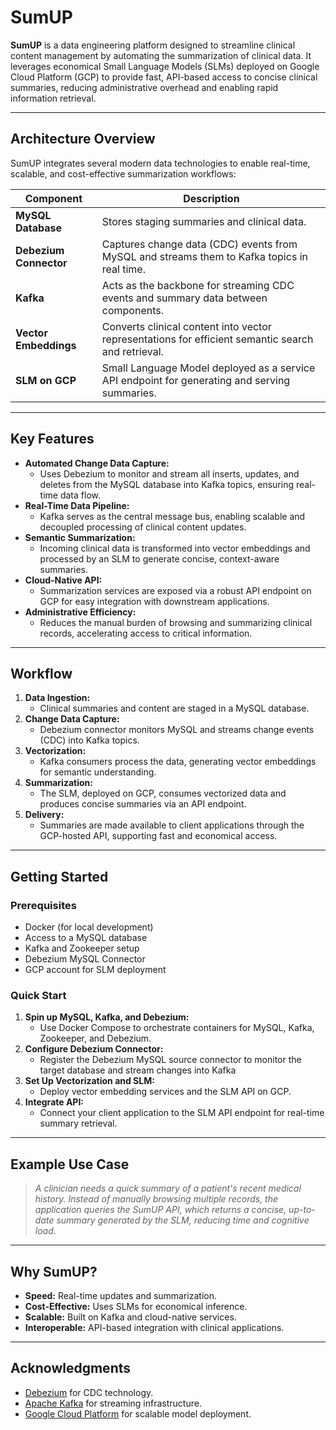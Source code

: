 # SumUP

**SumUP** is a data engineering platform designed to streamline clinical content management by automating the summarization of clinical data. It leverages economical Small Language Models (SLMs) deployed on Google Cloud Platform (GCP) to provide fast, API-based access to concise clinical summaries, reducing administrative overhead and enabling rapid information retrieval.

---

## Architecture Overview

SumUP integrates several modern data technologies to enable real-time, scalable, and cost-effective summarization workflows:

| Component                  | Description                                                                                           |
|----------------------------|-------------------------------------------------------------------------------------------------------|
| **MySQL Database**         | Stores staging summaries and clinical data.                                                           |
| **Debezium Connector**     | Captures change data (CDC) events from MySQL and streams them to Kafka topics in real time. |
| **Kafka**                  | Acts as the backbone for streaming CDC events and summary data between components.          |
| **Vector Embeddings**      | Converts clinical content into vector representations for efficient semantic search and retrieval.     |
| **SLM on GCP**             | Small Language Model deployed as a service API endpoint for generating and serving summaries.          |

---

## Key Features

- **Automated Change Data Capture:**
    - Uses Debezium to monitor and stream all inserts, updates, and deletes from the MySQL database into Kafka topics, ensuring real-time data flow.
- **Real-Time Data Pipeline:**
    - Kafka serves as the central message bus, enabling scalable and decoupled processing of clinical content updates.
- **Semantic Summarization:**
    - Incoming clinical data is transformed into vector embeddings and processed by an SLM to generate concise, context-aware summaries.
- **Cloud-Native API:**
    - Summarization services are exposed via a robust API endpoint on GCP for easy integration with downstream applications.
- **Administrative Efficiency:**
    - Reduces the manual burden of browsing and summarizing clinical records, accelerating access to critical information.

---

## Workflow

1. **Data Ingestion:**
    - Clinical summaries and content are staged in a MySQL database.
2. **Change Data Capture:**
    - Debezium connector monitors MySQL and streams change events (CDC) into Kafka topics.
3. **Vectorization:**
    - Kafka consumers process the data, generating vector embeddings for semantic understanding.
4. **Summarization:**
    - The SLM, deployed on GCP, consumes vectorized data and produces concise summaries via an API endpoint.
5. **Delivery:**
    - Summaries are made available to client applications through the GCP-hosted API, supporting fast and economical access.

---

## Getting Started

### Prerequisites

- Docker (for local development)
- Access to a MySQL database
- Kafka and Zookeeper setup
- Debezium MySQL Connector
- GCP account for SLM deployment

### Quick Start

1. **Spin up MySQL, Kafka, and Debezium:**
    - Use Docker Compose to orchestrate containers for MySQL, Kafka, Zookeeper, and Debezium.
2. **Configure Debezium Connector:**
    - Register the Debezium MySQL source connector to monitor the target database and stream changes into Kafka
3. **Set Up Vectorization and SLM:**
    - Deploy vector embedding services and the SLM API on GCP.
4. **Integrate API:**
    - Connect your client application to the SLM API endpoint for real-time summary retrieval.

---

## Example Use Case

> *A clinician needs a quick summary of a patient's recent medical history. Instead of manually browsing multiple records, the application queries the SumUP API, which returns a concise, up-to-date summary generated by the SLM, reducing time and cognitive load.*

---

## Why SumUP?

- **Speed:** Real-time updates and summarization.
- **Cost-Effective:** Uses SLMs for economical inference.
- **Scalable:** Built on Kafka and cloud-native services.
- **Interoperable:** API-based integration with clinical applications.

---


## Acknowledgments

- [Debezium](https://debezium.io/) for CDC technology.
- [Apache Kafka](https://kafka.apache.org/) for streaming infrastructure.
- [Google Cloud Platform](https://cloud.google.com/) for scalable model deployment.
